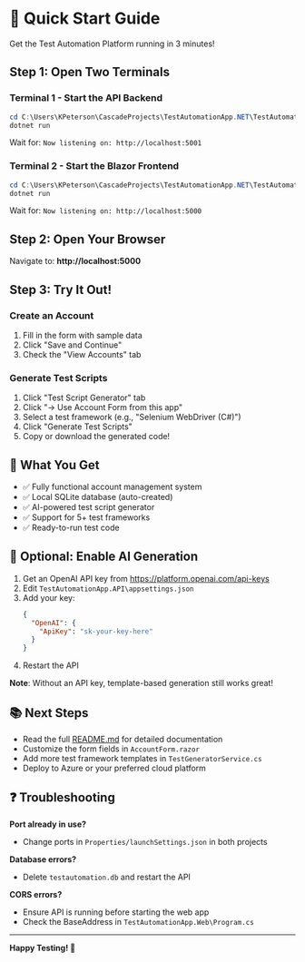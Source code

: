 # 🚀 Quick Start Guide

Get the Test Automation Platform running in 3 minutes!

## Step 1: Open Two Terminals

### Terminal 1 - Start the API Backend
```powershell
cd C:\Users\KPeterson\CascadeProjects\TestAutomationApp.NET\TestAutomationApp.API
dotnet run
```

Wait for: `Now listening on: http://localhost:5001`

### Terminal 2 - Start the Blazor Frontend
```powershell
cd C:\Users\KPeterson\CascadeProjects\TestAutomationApp.NET\TestAutomationApp.Web
dotnet run
```

Wait for: `Now listening on: http://localhost:5000`

## Step 2: Open Your Browser

Navigate to: **http://localhost:5000**

## Step 3: Try It Out!

### Create an Account
1. Fill in the form with sample data
2. Click "Save and Continue"
3. Check the "View Accounts" tab

### Generate Test Scripts
1. Click "Test Script Generator" tab
2. Click "→ Use Account Form from this app"
3. Select a test framework (e.g., "Selenium WebDriver (C#)")
4. Click "Generate Test Scripts"
5. Copy or download the generated code!

## 🎯 What You Get

- ✅ Fully functional account management system
- ✅ Local SQLite database (auto-created)
- ✅ AI-powered test script generator
- ✅ Support for 5+ test frameworks
- ✅ Ready-to-run test code

## 🔧 Optional: Enable AI Generation

1. Get an OpenAI API key from https://platform.openai.com/api-keys
2. Edit `TestAutomationApp.API\appsettings.json`
3. Add your key:
   ```json
   {
     "OpenAI": {
       "ApiKey": "sk-your-key-here"
     }
   }
   ```
4. Restart the API

**Note**: Without an API key, template-based generation still works great!

## 📚 Next Steps

- Read the full [README.md](README.md) for detailed documentation
- Customize the form fields in `AccountForm.razor`
- Add more test framework templates in `TestGeneratorService.cs`
- Deploy to Azure or your preferred cloud platform

## ❓ Troubleshooting

**Port already in use?**
- Change ports in `Properties/launchSettings.json` in both projects

**Database errors?**
- Delete `testautomation.db` and restart the API

**CORS errors?**
- Ensure API is running before starting the web app
- Check the BaseAddress in `TestAutomationApp.Web\Program.cs`

---

**Happy Testing! 🎉**

